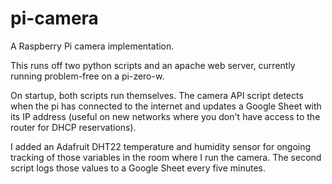# pi-camera

 A Raspberry Pi camera implementation.

 This runs off two python scripts and an apache web server, currently running problem-free on a pi-zero-w.

 On startup, both scripts run themselves. The camera API script detects when the pi has connected to the internet and updates a Google Sheet with its IP address (useful on new networks where you don't have access to the router for DHCP reservations).

 I added an Adafruit DHT22 temperature and humidity sensor for ongoing tracking of those variables in the room where I run the camera. The second script logs those values to a Google Sheet every five minutes.
